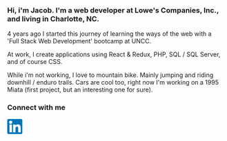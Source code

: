
### Hi, i'm Jacob. I'm a web developer at Lowe's Companies, Inc., and living in Charlotte, NC.

4 years ago I started this journey of learning the ways of the web with a 'Full Stack Web Development' bootcamp at UNCC.

At work, I create applications using React & Redux, PHP, SQL / SQL Server, and of course CSS.

While i'm not working, I love to mountain bike. Mainly jumping and riding downhill / enduro trails. Cars are cool too, right now I'm working on a 1995 Miata (first project, but an interesting one for sure).

### Connect with me

[<img align="left" alt="My Linkedin profile" width="35px" src="assets/linkedIn.png">](https://www.linkedin.com/in/jacob-broughton-637189164/)

[linkedIn]: "https://www.linkedin.com/in/jacob-broughton-637189164/"
